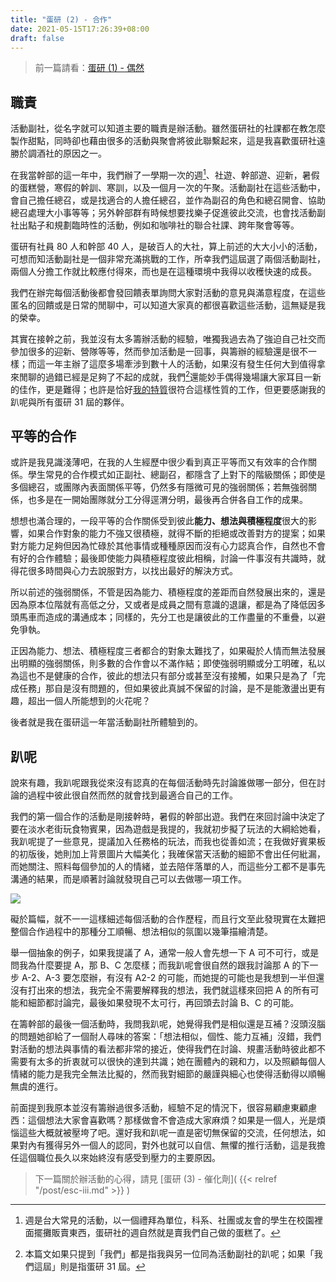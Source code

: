 ```yaml
---
title: "蛋研 (2) - 合作"
date: 2021-05-15T17:26:39+08:00
draft: false
---
```


> 前一篇請看：[蛋研 (1) - 偶然](https://blog.jameshsu.csie.org/post/esc-i/)

## 職責

活動副社，從名字就可以知道主要的職責是辦活動。雖然蛋研社的社課都在教怎麼製作甜點，同時卻也藉由很多的活動與聚會將彼此聯繫起來，這是我喜歡蛋研社遠勝於調酒社的原因之一。

在我當幹部的這一年中，我們辦了一學期一次的週[^1]、社遊、幹部遊、迎新，暑假的蛋糕營，寒假的幹訓、寒訓，以及一個月一次的午聚。活動副社在這些活動中，會自己擔任總召，或是找適合的人擔任總召，並作為副召的角色和總召開會、協助總召處理大小事等等；另外幹部群有時候想要找樂子促進彼此交流，也會找活動副社出點子和規劃臨時性的活動，例如和咖啡社的聯合社課、跨年聚會等等。

蛋研有社員 80 人和幹部 40 人，是破百人的大社，算上前述的大大小小的活動，可想而知活動副社是一個非常充滿挑戰的工作，所幸我們這屆選了兩個活動副社，兩個人分擔工作就比較應付得來，而也是在這種環境中我得以收穫快速的成長。

我們在辦完每個活動後都會發回饋表單詢問大家對活動的意見與滿意程度，在這些匿名的回饋或是日常的閒聊中，可以知道大家真的都很喜歡這些活動，這無疑是我的榮幸。

其實在接幹之前，我並沒有太多籌辦活動的經驗，唯獨我過去為了強迫自己社交而參加很多的迎新、營隊等等，然而參加活動是一回事，與籌辦的經驗還是很不一樣；而這一年主辦了這麼多場牽涉到數十人的活動，如果沒有發生任何大到值得拿來閒聊的過錯已經是足夠了不起的成就，我們[^2]還能妙手偶得幾場讓大家耳目一新的佳作，更是難得；也許是恰好[我的特質](https://blog.jameshsu.csie.org/post/星座與-mbti/#intj)很符合這樣性質的工作，但更要感謝我的趴呢與所有蛋研 31 屆的夥伴。

## 平等的合作

或許是我見識淺薄吧，在我的人生經歷中很少看到真正平等而又有效率的合作關係。學生常見的合作模式如正副社、總副召，都隱含了上對下的階級關係；即使是多個總召，或團隊內表面關係平等，仍然多有隱微可見的強弱關係；若無強弱關係，也多是在一開始團隊就分工分得逕渭分明，最後再合併各自工作的成果。

想想也滿合理的，一段平等的合作關係受到彼此**能力、想法與積極程度**很大的影響，如果合作對象的能力不強又很積極，就得不斷的拒絕或改善對方的提案；如果對方能力足夠但因為忙碌於其他事情或種種原因而沒有心力認真合作，自然也不會有好的合作體驗；最後即使能力與積極程度彼此相稱，討論一件事沒有共識時，就得花很多時間與心力去說服對方，以找出最好的解決方式。

所以前述的強弱關係，不管是因為能力、積極程度的差距而自然發展出來的，還是因為原本位階就有高低之分，又或者是成員之間有意識的退讓，都是為了降低因多頭馬車而造成的溝通成本；同樣的，先分工也是讓彼此的工作盡量的不重疊，以避免爭執。

正因為能力、想法、積極程度三者都合的對象太難找了，如果礙於人情而無法發展出明顯的強弱關係，則多數的合作會以不滿作結；即使強弱明顯或分工明確，私以為這也不是健康的合作，彼此的想法只有部分或甚至沒有接觸，如果只是為了「完成任務」那自是沒有問題的，但如果彼此真誠不保留的討論，是不是能激盪出更有趣，超出一個人所能想到的火花呢？

後者就是我在蛋研這一年當活動副社所體驗到的。

## 趴呢

說來有趣，我趴呢跟我從來沒有認真的在每個活動時先討論誰做哪一部分，但在討論的過程中彼此很自然而然的就會找到最適合自己的工作。

我們的第一個合作的活動是剛接幹時，暑假的幹部出遊。我們在來回討論中決定了要在淡水老街玩食物賓果，因為遊戲是我提的，我就初步擬了玩法的大綱給她看，我趴呢提了一些意見，提議加入任務格的玩法，而我也從善如流；在我做好賓果板的初版後，她則加上背景圖片大幅美化；我確保當天活動的細節不會出任何紕漏，而她關注、照料每個參加的人的情緒，並去陪伴落單的人，而這些分工都不是事先溝通的結果，而是順著討論就發現自己可以去做哪一項工作。

![](https://i.imgur.com/nmOS9PX.jpg)

礙於篇幅，就不一一這樣細述每個活動的合作歷程，而且行文至此發現實在太難把整個合作過程中的那種分工順暢、想法相似的氛圍以幾筆描繪清楚。

舉一個抽象的例子，如果我提議了 A，通常一般人會先想一下 A 可不可行，或是問我為什麼要提 A，那 B、C 怎麼樣；而我趴呢會很自然的跟我討論那 A 的下一步 A-2、A-3 要怎麼辦，有沒有 A2-2 的可能，而她提的可能也是我想到一半但還沒有打出來的想法，我完全不需要解釋我的想法，我們就這樣來回把 A 的所有可能和細節都討論完，最後如果發現不太可行，再回頭去討論 B、C 的可能。

在籌幹部的最後一個活動時，我問我趴呢，她覺得我們是相似還是互補？沒頭沒腦的問題她卻給了一個耐人尋味的答案：「想法相似，個性、能力互補」沒錯，我們對活動的想法與事情的看法都非常的接近，使得我們在討論、規畫活動時彼此都不需要有太多的折衷就可以很快的達到共識；她在團體內的親和力，以及照顧每個人情緒的能力是我完全無法比擬的，然而我對細節的嚴謹與細心也使得活動得以順暢無虞的進行。

前面提到我原本並沒有籌辦過很多活動，經驗不足的情況下，很容易顧慮東顧慮西：這個想法大家會喜歡嗎？那樣做會不會造成大家麻煩？如果是一個人，光是煩惱這些大概就被壓垮了吧。還好我和趴呢一直是密切無保留的交流，任何想法，如果對內有獲得另外一個人的認同，對外也就可以自信、無懼的推行活動，這是我擔任這個職位長久以來始終沒有感受到壓力的主要原因。

> 下一篇關於辦活動的心得，請見 [蛋研 (3) - 催化劑]( {{< relref "/post/esc-iii.md" >}} )

[^1]: 週是台大常見的活動，以一個禮拜為單位，科系、社團或友會的學生在校園裡面擺攤販賣東西，蛋研社的週自然就是賣我們自己做的蛋糕了。
[^2]: 本篇文如果只提到「我們」都是指我與另一位同為活動副社的趴呢；如果「我們這屆」則是指蛋研 31 屆。